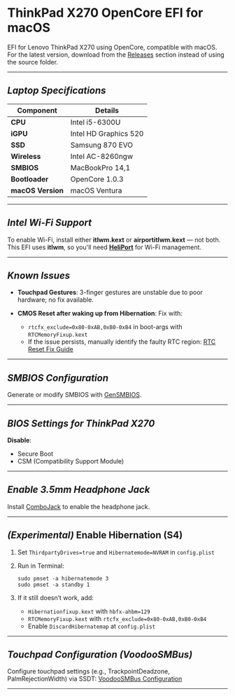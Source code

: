 # **ThinkPad X270 OpenCore EFI for macOS**

EFI for Lenovo ThinkPad X270 using OpenCore, compatible with macOS.
For the latest version, download from the [Releases](https://github.com/amane1234/Thinkpad-X270-EFI/releases) section instead of using the source folder.

---

## *Laptop Specifications*

| **Component**     | **Details**           |
| ----------------- | --------------------- |
| **CPU**           | Intel i5-6300U        |
| **iGPU**          | Intel HD Graphics 520 |
| **SSD**           | Samsung 870 EVO       |
| **Wireless**      | Intel AC-8260ngw      |
| **SMBIOS**        | MacBookPro 14,1       |
| **Bootloader**    | OpenCore 1.0.3        |
| **macOS Version** | macOS Ventura         |

---

## *Intel Wi-Fi Support*

To enable Wi-Fi, install either **itlwm.kext** or **airportitlwm.kext** — not both.
This EFI uses **itlwm**, so you'll need **[HeliPort](https://github.com/OpenIntelWireless/HeliPort)** for Wi-Fi management.

---

## *Known Issues*

* **Touchpad Gestures**: 3-finger gestures are unstable due to poor hardware; no fix available.
* **CMOS Reset after waking up from Hibernation**: Fix with:

  * `rtcfx_exclude=0x80-0xAB,0xB0-0xB4` in boot-args with `RTCMemoryFixup.kext`
  *  If the issue persists, manually identify the faulty RTC region: [RTC Reset Fix Guide](https://dortania.github.io/OpenCore-Post-Install/misc/rtc.html#finding-our-bad-rtc-region)

---

## *SMBIOS Configuration*

Generate or modify SMBIOS with [GenSMBIOS](https://github.com/corpnewt/GenSMBIOS).

---

## *BIOS Settings for ThinkPad X270*

**Disable**:

* Secure Boot
* CSM (Compatibility Support Module)

---

## *Enable 3.5mm Headphone Jack*

Install [ComboJack](https://github.com/macos86/ComboJack) to enable the headphone jack.

---

## *(Experimental)* Enable Hibernation (S4)

1. Set `ThirdpartyDrives=true` and `Hibernatemode=NVRAM` in `config.plist`
2. Run in Terminal:

   ```
   sudo pmset -a hibernatemode 3
   sudo pmset -a standby 1
   ```
3. If it still doesn’t work, add:

   * `Hibernationfixup.kext` with `hbfx-ahbm=129`
   * `RTCMemoryFixup.kext` with `rtcfx_exclude=0x80-0xAB,0xB0-0xB4`
   * Enable `DiscardHibernatemap` at `config.plist`

---

## *Touchpad Configuration (VoodooSMBus)*

Configure touchpad settings (e.g., TrackpointDeadzone, PalmRejectionWidth) via SSDT:
[VoodooSMBus Configuration](https://github.com/VoodooSMBus/VoodooRMI?tab=readme-ov-file#configuration)

---
